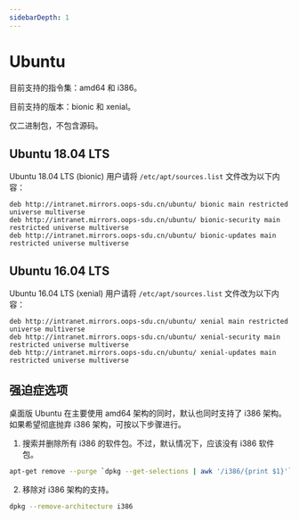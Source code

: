 ```yaml
---
sidebarDepth: 1
---
```

# Ubuntu

目前支持的指令集：amd64 和 i386。

目前支持的版本：bionic 和 xenial。

仅二进制包，不包含源码。

## Ubuntu 18.04 LTS

Ubuntu 18.04 LTS (bionic) 用户请将 `/etc/apt/sources.list` 文件改为以下内容：

    deb http://intranet.mirrors.oops-sdu.cn/ubuntu/ bionic main restricted universe multiverse
    deb http://intranet.mirrors.oops-sdu.cn/ubuntu/ bionic-security main restricted universe multiverse
    deb http://intranet.mirrors.oops-sdu.cn/ubuntu/ bionic-updates main restricted universe multiverse

## Ubuntu 16.04 LTS

Ubuntu 16.04 LTS (xenial) 用户请将 `/etc/apt/sources.list` 文件改为以下内容：

    deb http://intranet.mirrors.oops-sdu.cn/ubuntu/ xenial main restricted universe multiverse
    deb http://intranet.mirrors.oops-sdu.cn/ubuntu/ xenial-security main restricted universe multiverse
    deb http://intranet.mirrors.oops-sdu.cn/ubuntu/ xenial-updates main restricted universe multiverse

## 强迫症选项

桌面版 Ubuntu 在主要使用 amd64 架构的同时，默认也同时支持了 i386 架构。如果希望彻底抛弃 i386 架构，可按以下步骤进行。

1. 搜索并删除所有 i386 的软件包。不过，默认情况下，应该没有 i386 软件包。

```bash
apt-get remove --purge `dpkg --get-selections | awk '/i386/{print $1}'`
```

2. 移除对 i386 架构的支持。

```bash
dpkg --remove-architecture i386
```

